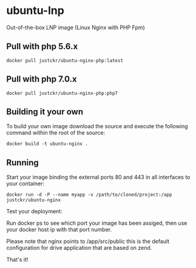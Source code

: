 # ubuntu-lnp

Out-of-the-box LNP image (Linux Nginx with PHP Fpm)

Pull with php 5.6.x
---------------------

	docker pull justckr/ubuntu-nginx-php:latest

Pull with php 7.0.x
---------------------

	docker pull justckr/ubuntu-nginx-php:php7

Building it your own
-----------------------

To build your own image download the source  and execute the following command within the root of the source:

	docker build -t ubuntu-nginx .


Running
---------------------------------------

Start your image binding the external ports 80 and 443 in all interfaces to your container:

	docker run -d -P --name myapp -v /path/to/cloned/project:/app justckr/ubuntu-nginx


Test your deployment:

Run docker ps to see which port your image has been assiged, then use your docker host ip with that port number.

Please note that nginx points to /app/src/public this is the default configuration for drive application that are based on zend.

That's it!
